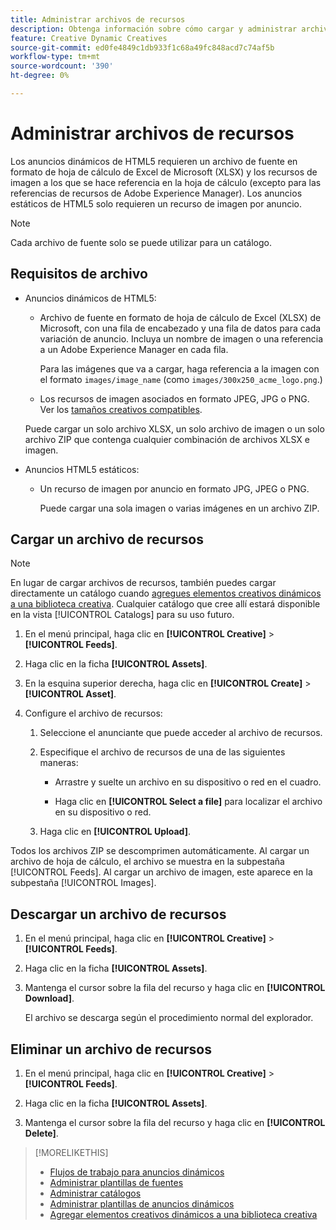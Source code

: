 ```yaml
---
title: Administrar archivos de recursos
description: Obtenga información sobre cómo cargar y administrar archivos de recursos para un anunciante.
feature: Creative Dynamic Creatives
source-git-commit: ed0fe4849c1db933f1c68a49fc848acd7c74af5b
workflow-type: tm+mt
source-wordcount: '390'
ht-degree: 0%

---
```


# Administrar archivos de recursos

Los anuncios dinámicos de HTML5 requieren un archivo de fuente en formato de hoja de cálculo de Excel de Microsoft (XLSX) y los recursos de imagen a los que se hace referencia en la hoja de cálculo (excepto para las referencias de recursos de Adobe Experience Manager). Los anuncios estáticos de HTML5 solo requieren un recurso de imagen por anuncio.

>[!NOTE]
>
> Cada archivo de fuente solo se puede utilizar para un catálogo.

## Requisitos de archivo

* Anuncios dinámicos de HTML5:

   * Archivo de fuente en formato de hoja de cálculo de Excel (XLSX) de Microsoft, con una fila de encabezado y una fila de datos para cada variación de anuncio. Incluya un nombre de imagen o una referencia a un Adobe Experience Manager en cada fila.<!-- need spec of available column names that the user-created header names must map to; need to reference it in feed template topic too, so make it a separate file/appendix. -->

     Para las imágenes que va a cargar, haga referencia a la imagen con el formato `images/image_name` (como `images/300x250_acme_logo.png`.)<!-- Verify.  Also need to include the spec for how to reference images in AEM -->

   * Los recursos de imagen asociados en formato JPEG, JPG o PNG.<!-- NOT GIF still? And is this true: The maximum file size is two (2) MB. --> Ver los [tamaños creativos compatibles](/help/creative/creative-libraries/creative-sizes.md).

  Puede cargar un solo archivo XLSX, un solo archivo de imagen o un solo archivo ZIP que contenga cualquier combinación de archivos XLSX e imagen.<!-- Check w/eng re any limitations or best practices WRT number of files and filesize allowed -->

* Anuncios HTML5 estáticos:

   * Un recurso de imagen por anuncio en formato JPG, JPEG o PNG.

     Puede cargar una sola imagen o varias imágenes en un archivo ZIP.<!-- Check w/eng re any limitations or best practices WRT number of files and filesize allowed -->

## Cargar un archivo de recursos

>[!NOTE]
>
>En lugar de cargar archivos de recursos, también puedes cargar directamente un catálogo cuando [agregues elementos creativos dinámicos a una biblioteca creativa](/help/creative/creative-libraries/creative-add-dynamic.md). Cualquier catálogo que cree allí estará disponible en la vista [!UICONTROL Catalogs] para su uso futuro.

1. En el menú principal, haga clic en **[!UICONTROL Creative]** > **[!UICONTROL Feeds]**.

1. Haga clic en la ficha **[!UICONTROL Assets]**.

1. En la esquina superior derecha, haga clic en **[!UICONTROL Create]** > **[!UICONTROL Asset]**.

1. Configure el archivo de recursos:

   1. Seleccione el anunciante que puede acceder al archivo de recursos.

   1. Especifique el archivo de recursos de una de las siguientes maneras:

      * Arrastre y suelte un archivo en su dispositivo o red en el cuadro.

      * Haga clic en **[!UICONTROL Select a file]** para localizar el archivo en su dispositivo o red.

   1. Haga clic en **[!UICONTROL Upload]**.

Todos los archivos ZIP se descomprimen automáticamente. Al cargar un archivo de hoja de cálculo, el archivo se muestra en la subpestaña [!UICONTROL Feeds]. Al cargar un archivo de imagen, este aparece en la subpestaña [!UICONTROL Images].

## Descargar un archivo de recursos

1. En el menú principal, haga clic en **[!UICONTROL Creative]** > **[!UICONTROL Feeds]**.

1. Haga clic en la ficha **[!UICONTROL Assets]**.

1. Mantenga el cursor sobre la fila del recurso y haga clic en **[!UICONTROL Download]**.

   El archivo se descarga según el procedimiento normal del explorador.

## Eliminar un archivo de recursos

1. En el menú principal, haga clic en **[!UICONTROL Creative]** > **[!UICONTROL Feeds]**.

1. Haga clic en la ficha **[!UICONTROL Assets]**.

1. Mantenga el cursor sobre la fila del recurso y haga clic en **[!UICONTROL Delete]**.

>[!MORELIKETHIS]
>
>* [Flujos de trabajo para anuncios dinámicos](/help/creative/introduction/workflow-dynamic-ads.md)
>* [Administrar plantillas de fuentes](/help/creative/feeds/feed-template-manage.md)
>* [Administrar catálogos](/help/creative/feeds/catalog-manage.md)
>* [Administrar plantillas de anuncios dinámicos](/help/creative/ad-templates/ad-template-manage.md)
>* [Agregar elementos creativos dinámicos a una biblioteca creativa](/help/creative/creative-libraries/creative-add-dynamic.md)
